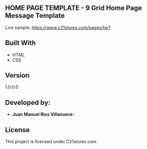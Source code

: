 ## HOME PAGE TEMPLATE - 9 Grid Home Page Message Template

Live sample:
https://www.c21stores.com/pages/hp7


## Built With

* HTML
* CSS

## Version

1.0.0.0

## Developed by:

* **Juan Manuel Rios Villanueva** -

<!-- See also the list of [contributors](https://github.com/your/project/contributors) who participated in this project. -->

## License

This project is licensed under C21stores.com
<!-- see the [LICENSE.md](LICENSE.md) file for details -->

<!-- ## Acknowledgments

* Hat tip to anyone who's code was used
* Inspiration
* etc
 -->
